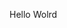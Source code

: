 Hello Wolrd
























































































































































































































































































































































































































































































































































































































































































































































































































































































































































































































































































































































































































































































































































































































































































































































































































































































































































































































































































































